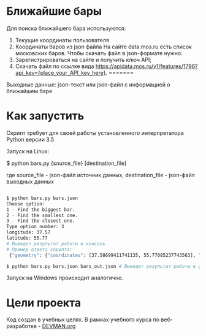 # Ближайшие бары

Для поиска ближайшего бара используются:
1. Текущие координаты пользователя
2. Координаты баров из json файла
На сайте data.mos.ru есть список московских баров.
Чтобы скачать файл в json-формате нужно:
1. Зарегистрироваться на сайте и получить ключ API;
2. Скачать файл по ссылке вида https://apidata.mos.ru/v1/features/1796?api_key={place_your_API_key_here}.
=======
    
Выходные данные:
json-текст или json-файл с информацией о ближайшем баре


# Как запустить

Скрипт требует для своей работы установленного интерпретатора Python версии 3.5
    
Запуск на Linux:

$ python bars.py {source_file} [destination_file]

 где source_file - json-файл источник данных,
 destination_file - json-файл выходных данных

```bash

$ python bars.py bars.json 
Choose option:
1 - Find the biggest bar.
2 - Find the smallest one.
3 - Find the closest one.
Type option number: 3
longitude: 37.57
latitude: 55.77
# Выведет результат работы в консоль
# Пример ответа скрипта:
 {"geometry": {"coordinates": [37.58699411741135, 55.77085237743563], "type": "Point"}, "properties": {"DatasetId": 1796, "VersionNumber": 2, "ReleaseNumber": 2, "RowId": "4b5eb176-f50c-4610-b3b0-de68378e53ce", "Attributes": {"global_id": 20731657, "Name": "Бар «ДЖЕМ»", "IsNetObject": "нет", "OperatingCompany": null, "AdmArea": "Центральный административный округ", "District": "Пресненский район", "Address": "Васильевская улица, дом 4", "PublicPhone": [{"PublicPhone": "(499) 254-28-22"}], "SeatsCount": 56, "SocialPrivileges": "нет"}}, "type": "Feature"}

$ python bars.py bars.json bars_out.json # Выведет результат работы в файл bars_out.json 
```

Запуск на Windows происходит аналогично.

# Цели проекта

Код создан в учебных целях. В рамках учебного курса по веб-разработке - [DEVMAN.org](https://devman.org)
